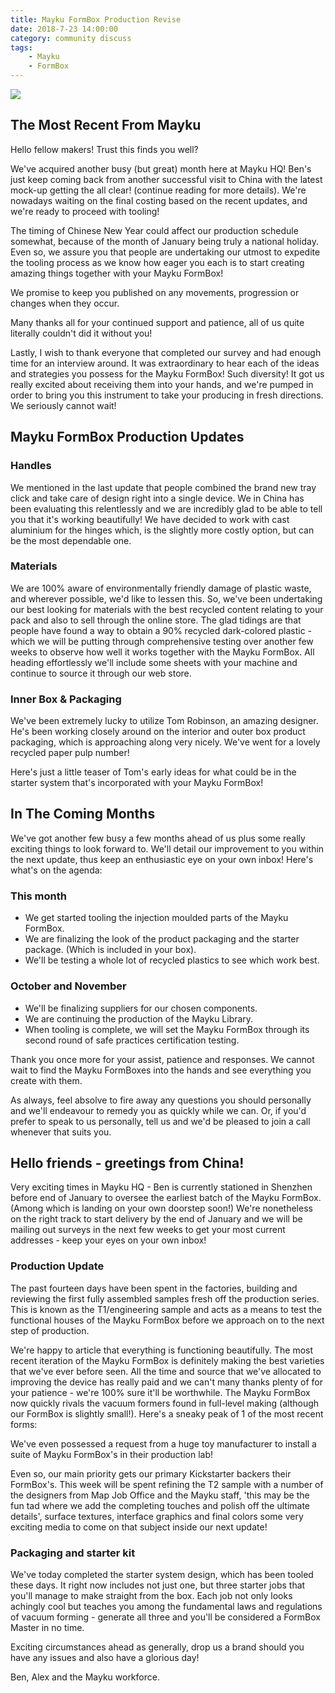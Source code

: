 ```yaml
---
title: Mayku FormBox Production Revise 
date: 2018-7-23 14:00:00
category: community discuss
tags:
	- Mayku
	- FormBox
---
```


![](/images/7.jpg)

## The Most Recent From Mayku

Hello fellow makers! Trust this finds you well?

We've acquired another busy (but great) month here at Mayku HQ! Ben's just keep coming back from another successful visit to China with the latest mock-up getting the all clear! (continue reading for more details). We're nowadays waiting on the final costing based on the recent updates, and we're ready to proceed with tooling!

<!-- more -->

The timing of Chinese New Year could affect our production schedule somewhat, because of the month of January being truly a national holiday. Even so, we assure you that people are undertaking our utmost to expedite the tooling process as we know how eager you each is to start creating amazing things together with your Mayku FormBox!

We promise to keep you published on any movements, progression or changes when they occur.

Many thanks all for your continued support and patience, all of us quite literally couldn't did it without you!

Lastly, I wish to thank everyone that completed our survey and had enough time for an interview around. It was extraordinary to hear each of the ideas and strategies you possess for the Mayku FormBox! Such diversity! It got us really excited about receiving them into your hands, and we're pumped in order to bring you this instrument to take your producing in fresh directions. We seriously cannot wait!

## Mayku FormBox Production Updates

### Handles

We mentioned in the last update that people combined the brand new tray click and take care of design right into a single device. We in China has been evaluating this relentlessly and we are incredibly glad to be able to tell you that it's working beautifully! We have decided to work with cast aluminium for the hinges which, is the slightly more costly option, but can be the most dependable one.

### Materials

We are 100% aware of environmentally friendly damage of plastic waste, and wherever possible, we'd like to lessen this. So, we've been undertaking our best looking for materials with the best recycled content relating to your pack and also to sell through the online store. The glad tidings are that people have found a way to obtain a 90% recycled dark-colored plastic - which we will be putting through comprehensive testing over another few weeks to observe how well it works together with the Mayku FormBox. All heading effortlessly we'll include some sheets with your machine and continue to source it through our web store.

### Inner Box & Packaging

We've been extremely lucky to utilize Tom Robinson, an amazing designer. He's been working closely around on the interior and outer box product packaging, which is approaching along very nicely. We've went for a lovely recycled paper pulp number!

Here's just a little teaser of Tom's early ideas for what could be in the starter system that's incorporated with your Mayku FormBox!

## In The Coming Months

We've got another few busy a few months ahead of us plus some really exciting things to look forward to. We'll detail our improvement to you within the next update, thus keep an enthusiastic eye on your own inbox! Here's what's on the agenda:

### This month

- We get started tooling the injection moulded parts of the Mayku FormBox.
- We are finalizing the look of the product packaging and the starter package. (Which is included in your box).
- We'll be testing a whole lot of recycled plastics to see which work best.

### October and November

- We'll be finalizing suppliers for our chosen components.
- We are continuing the production of the Mayku Library.
- When tooling is complete, we will set the Mayku FormBox through its second round of safe practices certification testing.

Thank you once more for your assist, patience and responses. We cannot wait to find the Mayku FormBoxes into the hands and see everything you create with them.

As always, feel absolve to fire away any questions you should personally and we'll endeavour to remedy you as quickly while we can. Or, if you'd prefer to speak to us personally, tell us and we'd be pleased to join a call whenever that suits you.

## Hello friends - greetings from China!

Very exciting times in Mayku HQ - Ben is currently stationed in Shenzhen before end of January to oversee the earliest batch of the Mayku FormBox. (Among which is landing on your own doorstep soon!) We're nonetheless on the right track to start delivery by the end of January and we will be mailing out surveys in the next few weeks to get your most current addresses - keep your eyes on your own inbox!

### Production Update

The past fourteen days have been spent in the factories, building and reviewing the first fully assembled samples fresh off the production series. This is known as the T1/engineering sample and acts as a means to test the functional houses of the Mayku FormBox before we approach on to the next step of production.

We're happy to article that everything is functioning beautifully. The most recent iteration of the Mayku FormBox is definitely making the best varieties that we've ever before seen. All the time and source that we've allocated to improving the device has really paid and we can't many thanks plenty of for your patience - we're 100% sure it'll be worthwhile. The Mayku FormBox now quickly rivals the vacuum formers found in full-level making (although our FormBox is slightly small!). Here's a sneaky peak of 1 of the most recent forms:

We've even possessed a request from a huge toy manufacturer to install a suite of Mayku FormBox's in their production lab!

Even so, our main priority gets our primary Kickstarter backers their FormBox's. This week will be spent refining the T2 sample with a number of the designers from Map Job Office and the Mayku staff, 'this may be the fun tad where we add the completing touches and polish off the ultimate details', surface textures, interface graphics and final colors some very exciting media to come on that subject inside our next update!

### Packaging and starter kit

We've today completed the starter system design, which has been tooled these days. It right now includes not just one, but three starter jobs that you'll manage to make straight from the box. Each job not only looks achingly cool but teaches you among the fundamental laws and regulations of vacuum forming - generate all three and you'll be considered a FormBox Master in no time.

Exciting circumstances ahead as generally, drop us a brand should you have any issues and also have a glorious day!

Ben, Alex and the Mayku workforce.